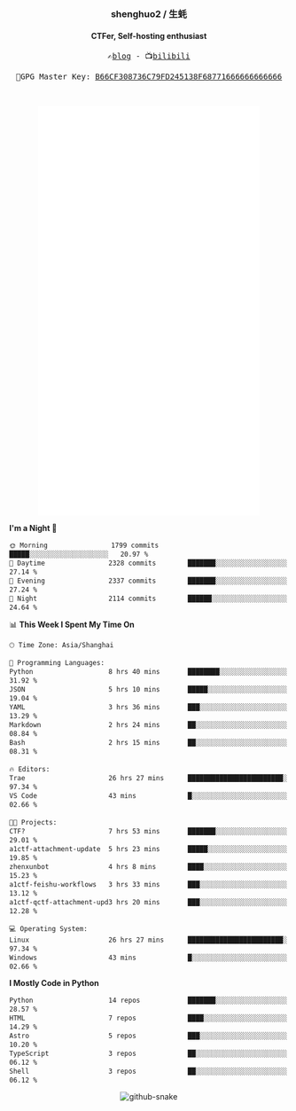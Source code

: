<h3 align="center"> shenghuo2 / 生蚝 </h3>
<h4 align="center" >CTFer, Self-hosting enthusiast</h3>


<p align="center">
  <samp>
    ✍️<a href="https://blog.shenghuo2.top/">blog</a> -
    📺<a href="https://space.bilibili.com/85894935">bilibili</a>
  </samp>
</p>
<p align="center">
  <samp>
     🔐GPG Master Key: <a align="center" href="https://github.com/shenghuo2.gpg">B66CF308736C79FD245138F68771666666666666</a>
  </samp>
</p>
<br>
<p align="center">
  <a href="https://github.com/shenghuo2">
    <img width="400" align="top" src="https://github.com/shenghuo2/shenghuo2/blob/main/metrics.left.svg" />
  </a>
  <a href="https://github.com/shenghuo2">
    <img width="400" align="top" src="https://github.com/shenghuo2/shenghuo2/blob/main/metrics.right.svg" />
  </a>
</p>


<!--START_SECTION:waka-->
**I'm a Night 🦉** 

```text
🌞 Morning                1799 commits        █████░░░░░░░░░░░░░░░░░░░░   20.97 % 
🌆 Daytime                2328 commits        ███████░░░░░░░░░░░░░░░░░░   27.14 % 
🌃 Evening                2337 commits        ███████░░░░░░░░░░░░░░░░░░   27.24 % 
🌙 Night                  2114 commits        ██████░░░░░░░░░░░░░░░░░░░   24.64 % 
```


📊 **This Week I Spent My Time On** 

```text
🕑︎ Time Zone: Asia/Shanghai

💬 Programming Languages: 
Python                   8 hrs 40 mins       ████████░░░░░░░░░░░░░░░░░   31.92 % 
JSON                     5 hrs 10 mins       █████░░░░░░░░░░░░░░░░░░░░   19.04 % 
YAML                     3 hrs 36 mins       ███░░░░░░░░░░░░░░░░░░░░░░   13.29 % 
Markdown                 2 hrs 24 mins       ██░░░░░░░░░░░░░░░░░░░░░░░   08.84 % 
Bash                     2 hrs 15 mins       ██░░░░░░░░░░░░░░░░░░░░░░░   08.31 % 

🔥 Editors: 
Trae                     26 hrs 27 mins      ████████████████████████░   97.34 % 
VS Code                  43 mins             █░░░░░░░░░░░░░░░░░░░░░░░░   02.66 % 

🐱‍💻 Projects: 
CTF?                     7 hrs 53 mins       ███████░░░░░░░░░░░░░░░░░░   29.01 % 
a1ctf-attachment-update  5 hrs 23 mins       █████░░░░░░░░░░░░░░░░░░░░   19.85 % 
zhenxunbot               4 hrs 8 mins        ████░░░░░░░░░░░░░░░░░░░░░   15.23 % 
a1ctf-feishu-workflows   3 hrs 33 mins       ███░░░░░░░░░░░░░░░░░░░░░░   13.12 % 
a1ctf-qctf-attachment-upd3 hrs 20 mins       ███░░░░░░░░░░░░░░░░░░░░░░   12.28 % 

💻 Operating System: 
Linux                    26 hrs 27 mins      ████████████████████████░   97.34 % 
Windows                  43 mins             █░░░░░░░░░░░░░░░░░░░░░░░░   02.66 % 
```

**I Mostly Code in Python** 

```text
Python                   14 repos            ███████░░░░░░░░░░░░░░░░░░   28.57 % 
HTML                     7 repos             ████░░░░░░░░░░░░░░░░░░░░░   14.29 % 
Astro                    5 repos             ███░░░░░░░░░░░░░░░░░░░░░░   10.20 % 
TypeScript               3 repos             ██░░░░░░░░░░░░░░░░░░░░░░░   06.12 % 
Shell                    3 repos             ██░░░░░░░░░░░░░░░░░░░░░░░   06.12 % 
```




<!--END_SECTION:waka-->


<div align="center">
  <picture>
    <source media="(prefers-color-scheme: dark)" srcset="https://gist.githubusercontent.com/shenghuo2/bfce20b14ab0484cef03bae6e60e0b3a/raw/github-snake-dark.svg" />
    <source media="(prefers-color-scheme: light)" srcset="https://gist.githubusercontent.com/shenghuo2/bfce20b14ab0484cef03bae6e60e0b3a/raw/github-snake.svg" />
    <img alt="github-snake" src="https://gist.githubusercontent.com/shenghuo2/bfce20b14ab0484cef03bae6e60e0b3a/raw/github-snake.svg" />
  </picture>
</div>

<!--
**shenghuo2/shenghuo2** is a ✨ _special_ ✨ repository because its `README.md` (this file) appears on your GitHub profile.

Here are some ideas to get you started:

- 🔭 I’m currently working on ...
- 🌱 I’m currently learning ...
- 👯 I’m looking to collaborate on ...
- 🤔 I’m looking for help with ...
- 💬 Ask me about ...
- 📫 How to reach me: ...
- 😄 Pronouns: ...
- ⚡ Fun fact: ...
-->

